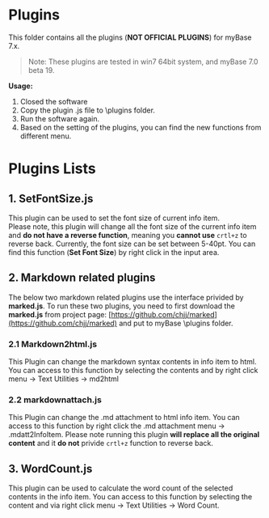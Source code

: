 # Plugins

This folder contains all the plugins (**NOT OFFICIAL PLUGINS**) for myBase 7.x.

> Note: These plugins are tested in win7 64bit system, and myBase 7.0 beta 19.
 
**Usage:**  
1. Closed the software  
2. Copy the plugin .js file to \plugins folder.  
3. Run the software again.  
4. Based on the setting of the plugins, you can find the new functions from different menu.

# Plugins Lists
## 1. SetFontSize.js 
This plugin can be used to set the font size of current info item.  
Please note, this plugin will change all the font size of the current info item and **do not have a reverse function**, meaning you **cannot use** `crtl+z` to reverse back. Currently, the font size can be set between 5-40pt. You can find this function (**Set Font Size**) by right click in the input area.

## 2. Markdown related plugins
The below two markdown related plugins use the interface privided by **marked.js**. To run these two plugins, you need to first download the **marked.js**  from project page: [https://github.com/chjj/marked](https://github.com/chjj/marked) and put to myBase \plugins folder.

### 2.1 Markdown2html.js
This Plugin can change the markdown syntax contents in info item to html. You can access to this function by selecting the contents and by right click menu -> Text Utilities -> md2html

### 2.2 markdownattach.js
This Plugin can change the .md attachment to html info item. You can access to this function by right click the .md attachment menu -> .mdatt2InfoItem. Please note running this plugin **will replace all the original content** and it **do not** privide `crtl+z` function to reverse back.

## 3. WordCount.js ##
This plugin can be used to calculate the word count of the selected contents in the info item. You can access to this function by selecting the content and via right click menu -> Text Utilities -> Word Count.